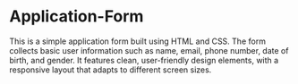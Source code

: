 # Application-Form
This is a simple application form built using HTML and CSS. The form collects basic user information such as name, email, phone number, date of birth, and gender. It features clean, user-friendly design elements, with a responsive layout that adapts to different screen sizes.
